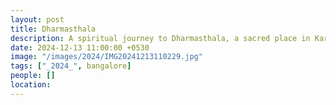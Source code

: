 ```yaml
---
layout: post
title: Dharmasthala
description: A spiritual journey to Dharmasthala, a sacred place in Karnataka known for its temple, peaceful atmosphere, and religious significance. A must-visit destination for those seeking spiritual solace.
date: 2024-12-13 11:00:00 +0530
image: "/images/2024/IMG20241213110229.jpg"
tags: ["_2024_", bangalore]
people: []
location:
---
```

